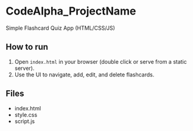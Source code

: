 # CodeAlpha_ProjectName

Simple Flashcard Quiz App (HTML/CSS/JS)

## How to run
1. Open `index.html` in your browser (double click or serve from a static server).
2. Use the UI to navigate, add, edit, and delete flashcards.

## Files
- index.html
- style.css
- script.js
